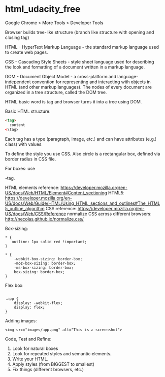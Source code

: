 # html_udacity_free

Google Chrome > More Tools > Developer Tools

Browser builds tree-like structure (branch like structure with opening and closing tag)

HTML - HyperText Markup Language - the standard markup language used to create web pages.

CSS - Cascading Style Sheets - style sheet language used for describing the look and formatting of a document written in a markup language.

DOM - Document Object Model - a cross-platform and language-independent convention for representing and interacting with objects in HTML (and other markup languages). The nodes of every document are organized in a tree structure, called the DOM tree.

HTML basic word is tag and browser turns it into a tree using DOM.

Basic HTML structure:
```html
<tag>
  content
<\tag>
```
Each tag has a type (paragraph, image, etc.) and can have attributes (e.g.) class) with values

To define the style you use CSS.
Also circle is a rectangular box, defined via border radius in CSS file.

For boxes: use <div>-tag.

HTML elements reference: https://developer.mozilla.org/en-US/docs/Web/HTML/Element#Content_sectioning
HTML5: https://developer.mozilla.org/en-US/docs/Web/Guide/HTML/Using_HTML_sections_and_outlines#The_HTML5_outline_algorithm
CSS reference: https://developer.mozilla.org/en-US/docs/Web/CSS/Reference
normalize CSS across different browsers: http://necolas.github.io/normalize.css/

Box-sizing:
```
* {
   outline: 1px solid red !important;
}

* {
    -webkit-box-sizing: border-box;
    -moz-box-sizing: border-box;
    -ms-box-sizing: border-box;
    box-sizing: border-box;
} 
```

Flex box:
```

.app {
    display: -webkit-flex;
    display: flex;
}
```

Adding images:
```
<img src="images/app.png" alt="This is a screenshot">
```

Code, Test and Refine:
1. Look for natural boxes
2. Look for repeated styles and semantic elements.
3. Write your HTML.
4. Apply styles (from BIGGEST to smallest)
5. Fix things (different browsers, etc.)
